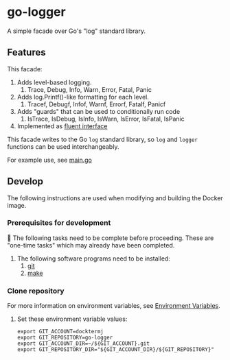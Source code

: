 # go-logger

A simple facade over Go's "log" standard library.

## Features

This facade:

1. Adds level-based logging.
   1. Trace, Debug, Info, Warn, Error, Fatal, Panic
1. Adds log.Printf()-like formatting for each level.
   1. Tracef, Debugf, Infof, Warnf, Errorf, Fatalf, Panicf
1. Adds "guards" that can be used to conditionally run code
   1. IsTrace, IsDebug, IsInfo, IsWarn, IsError, IsFatal, IsPanic
1. Implemented as [fluent interface](https://en.wikipedia.org/wiki/Fluent_interface)


This facade writes to the Go `log` standard library,
so `log` and `logger` functions can be used interchangeably.

For example use, see [main.go](main.go)

## Develop

The following instructions are used when modifying and building the Docker image.

### Prerequisites for development

:thinking: The following tasks need to be complete before proceeding.
These are "one-time tasks" which may already have been completed.

1. The following software programs need to be installed:
    1. [git](https://github.com/Senzing/knowledge-base/blob/main/HOWTO/install-git.md)
    1. [make](https://github.com/Senzing/knowledge-base/blob/main/HOWTO/install-make.md)

### Clone repository

For more information on environment variables,
see [Environment Variables](https://github.com/Senzing/knowledge-base/blob/main/lists/environment-variables.md).

1. Set these environment variable values:

    ```console
    export GIT_ACCOUNT=docktermj
    export GIT_REPOSITORY=go-logger
    export GIT_ACCOUNT_DIR=~/${GIT_ACCOUNT}.git
    export GIT_REPOSITORY_DIR="${GIT_ACCOUNT_DIR}/${GIT_REPOSITORY}"
    ```